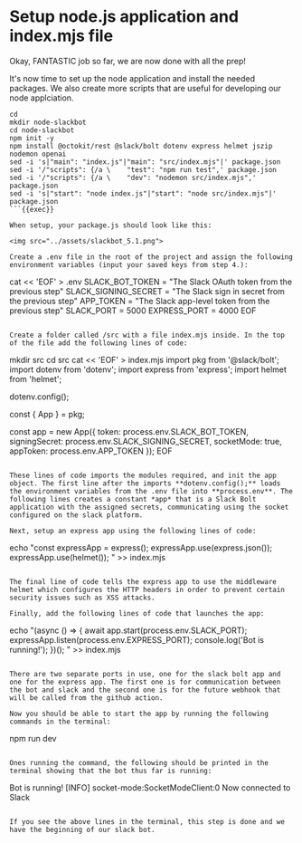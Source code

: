 # Setup node.js application and index.mjs file

Okay, FANTASTIC job so far, we are now done with all the prep!

It's now time to set up the node application and install the needed packages. We also create more scripts that are useful for developing our node applciation.

```
cd
mkdir node-slackbot
cd node-slackbot
npm init -y
npm install @octokit/rest @slack/bolt dotenv express helmet jszip nodemon openai
sed -i 's|"main": "index.js"|"main": "src/index.mjs"|' package.json
sed -i '/"scripts": {/a \    "test": "npm run test",' package.json
sed -i '/"scripts": {/a \    "dev": "nodemon src/index.mjs",' package.json
sed -i 's|"start": "node index.js"|"start": "node src/index.mjs"|' package.json
```{{exec}}

When setup, your package.js should look like this:

<img src="../assets/slackbot_5.1.png">

Create a .env file in the root of the project and assign the following environment variables (input your saved keys from step 4.):

```
cat << 'EOF' > .env
SLACK_BOT_TOKEN = "The Slack OAuth token from the previous step"
SLACK_SIGNING_SECRET = "The Slack sign in secret from the previous step"
APP_TOKEN = "The Slack app-level token from the previous step"
SLACK_PORT = 5000
EXPRESS_PORT = 4000
EOF
```{{exec}}

Create a folder called /src with a file index.mjs inside. In the top of the file add the following lines of code:

```
mkdir src
cd src
cat << 'EOF' > index.mjs
import pkg from '@slack/bolt';
import dotenv from 'dotenv';
import express from 'express';
import helmet from 'helmet';

dotenv.config();

const { App } = pkg;

const app = new App({
    token: process.env.SLACK_BOT_TOKEN,
    signingSecret: process.env.SLACK_SIGNING_SECRET,
    socketMode: true,
    appToken: process.env.APP_TOKEN
});
EOF
```{{exec}}

These lines of code imports the modules required, and init the app object. The first line after the imports **dotenv.config();** loads the environment variables from the .env file into **process.env**. The following lines creates a constant *app* that is a Slack Bolt application with the assigned secrets, communicating using the socket configured on the slack platform.

Next, setup an express app using the following lines of code:
```
echo "const expressApp = express();
expressApp.use(express.json());
expressApp.use(helmet());
" >> index.mjs
```{{exec}}

The final line of code tells the express app to use the middleware helmet which configures the HTTP headers in order to prevent certain security issues such as XSS attacks.

Finally, add the following lines of code that launches the app:

```
echo "(async () => {
    await app.start(process.env.SLACK_PORT);
    expressApp.listen(process.env.EXPRESS_PORT);
    console.log('Bot is running!');
})();
" >> index.mjs
```{{exec}}

There are two separate ports in use, one for the slack bolt app and one for the express app. The first one is for communication between the bot and slack and the second one is for the future webhook that will be called from the github action.

Now you should be able to start the app by running the following commands in the terminal:

```
npm run dev
```{{exec}}

Ones running the command, the following should be printed in the terminal showing that the bot thus far is running:
```
Bot is running!
[INFO]  socket-mode:SocketModeClient:0 Now connected to Slack
``` 

If you see the above lines in the terminal, this step is done and we have the beginning of our slack bot.

